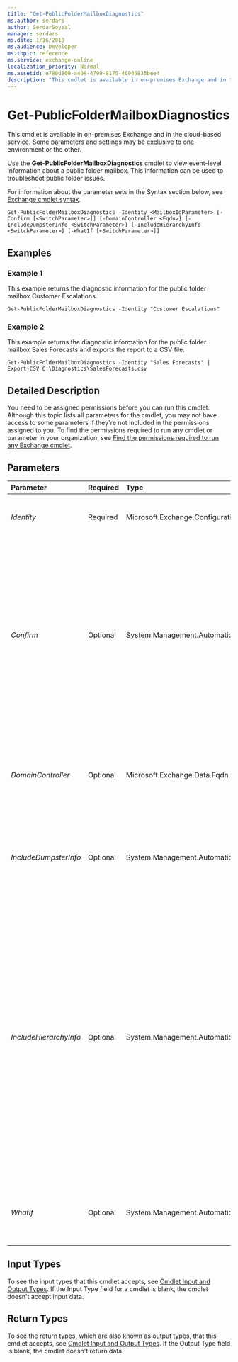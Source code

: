 ```yaml
---
title: "Get-PublicFolderMailboxDiagnostics"
ms.author: serdars
author: SerdarSoysal
manager: serdars
ms.date: 1/16/2018
ms.audience: Developer
ms.topic: reference
ms.service: exchange-online
localization_priority: Normal
ms.assetid: e780d809-a408-4799-8175-46946835bee4
description: "This cmdlet is available in on-premises Exchange and in the cloud-based service. Some parameters and settings may be exclusive to one environment or the other."
---
```


# Get-PublicFolderMailboxDiagnostics

This cmdlet is available in on-premises Exchange and in the cloud-based service. Some parameters and settings may be exclusive to one environment or the other. 
  
Use the **Get-PublicFolderMailboxDiagnostics** cmdlet to view event-level information about a public folder mailbox. This information can be used to troubleshoot public folder issues.
  
For information about the parameter sets in the Syntax section below, see [Exchange cmdlet syntax](https://technet.microsoft.com/library/bb123552.aspx). 
  
```
Get-PublicFolderMailboxDiagnostics -Identity <MailboxIdParameter> [-Confirm [<SwitchParameter>]] [-DomainController <Fqdn>] [-IncludeDumpsterInfo <SwitchParameter>] [-IncludeHierarchyInfo <SwitchParameter>] [-WhatIf [<SwitchParameter>]]

```

## Examples
<a name="Examples"> </a>

### Example 1

This example returns the diagnostic information for the public folder mailbox Customer Escalations.
  
```
Get-PublicFolderMailboxDiagnostics -Identity "Customer Escalations"
```

### Example 2

This example returns the diagnostic information for the public folder mailbox Sales Forecasts and exports the report to a CSV file.
  
```
Get-PublicFolderMailboxDiagnostics -Identity "Sales Forecasts" | Export-CSV C:\Diagnostics\SalesForecasts.csv
```

## Detailed Description
<a name="DetailedDescription"> </a>

You need to be assigned permissions before you can run this cmdlet. Although this topic lists all parameters for the cmdlet, you may not have access to some parameters if they're not included in the permissions assigned to you. To find the permissions required to run any cmdlet or parameter in your organization, see [Find the permissions required to run any Exchange cmdlet](https://technet.microsoft.com/library/mt432940.aspx).
  
## Parameters
<a name="DetailedDescription"> </a>

|**Parameter**|**Required**|**Type**|**Description**|
|:-----|:-----|:-----|:-----|
| _Identity_ <br/> |Required  <br/> |Microsoft.Exchange.Configuration.Tasks.MailboxIdParameter  <br/> |The  _Identity_ parameter specifies the identity of the public folder mailbox. The public folder mailbox is where the content of the public folder resides. <br/> |
| _Confirm_ <br/> |Optional  <br/> |System.Management.Automation.SwitchParameter  <br/> | The _Confirm_ switch specifies whether to show or hide the confirmation prompt. How this switch affects the cmdlet depends on if the cmdlet requires confirmation before proceeding. <br/>  Destructive cmdlets (for example, **Remove-\*** cmdlets) have a built-in pause that forces you to acknowledge the command before proceeding. For these cmdlets, you can skip the confirmation prompt by using this exact syntax: `-Confirm:$false`.  <br/>  Most other cmdlets (for example, **New-\*** and **Set-\*** cmdlets) don't have a built-in pause. For these cmdlets, specifying the _Confirm_ switch without a value introduces a pause that forces you acknowledge the command before proceeding. <br/> |
| _DomainController_ <br/> |Optional  <br/> |Microsoft.Exchange.Data.Fqdn  <br/> |This parameter is available only in on-premises Exchange.  <br/> The  _DomainController_ parameter specifies the domain controller that's used by this cmdlet to read data from or write data to Active Directory. You identify the domain controller by its fully qualified domain name (FQDN). For example, `dc01.contoso.com`.  <br/> |
| _IncludeDumpsterInfo_ <br/> |Optional  <br/> |System.Management.Automation.SwitchParameter  <br/> |The  _IncludeDumpsterInfo_ parameter specifies that diagnostic information for the \NON_IPM_TREE\DUMPSTER_ROOT folder, which serves as the dumpster for public folder mailboxes, is included in the returned information. <br/> |
| _IncludeHierarchyInfo_ <br/> |Optional  <br/> |System.Management.Automation.SwitchParameter  <br/> | The _IncludeHierarchyInfo_ switch specifies whether to include folder hierarchy information in the results. This includes the following information: <br/>  `TotalFolderCount`: The total number of public folders in the specified public folder mailbox.  <br/>  `MaxFolderChildCount`: The largest number of child folders in the public folder hierarchy.  <br/>  `HierarchyDepth`: The depth of the public folder hierarchy. The root folder is 0.  <br/>  `CalendarFolderCount`: The number of calendar public folders.  <br/>  `ContactFolderCount`: The number of calendar public folders.  <br/>  `MailPublicFolderCount`: The number of mail-enabled public folders.  <br/>  `NoteFolderCount`: The number of note public folders.  <br/>  `StickyNoteFolderCount`: The number of sticky note public folders.  <br/>  `TaskFolderCount`: The number of task public folders.  <br/>  `OtherFolderCount`: The number of public folders that don't match any of the previously defined public folder types.  <br/> |
| _WhatIf_ <br/> |Optional  <br/> |System.Management.Automation.SwitchParameter  <br/> |The  _WhatIf_ switch simulates the actions of the command. You can use this switch to view the changes that would occur without actually applying those changes. You don't need to specify a value with this switch. <br/> |
   
## Input Types
<a name="InputTypes"> </a>

To see the input types that this cmdlet accepts, see [Cmdlet Input and Output Types](http://go.microsoft.com/fwlink/p/?linkId=616387). If the Input Type field for a cmdlet is blank, the cmdlet doesn't accept input data. 
  
## Return Types
<a name="ReturnTypes"> </a>

To see the return types, which are also known as output types, that this cmdlet accepts, see [Cmdlet Input and Output Types](http://go.microsoft.com/fwlink/p/?linkId=616387). If the Output Type field is blank, the cmdlet doesn't return data. 
  

